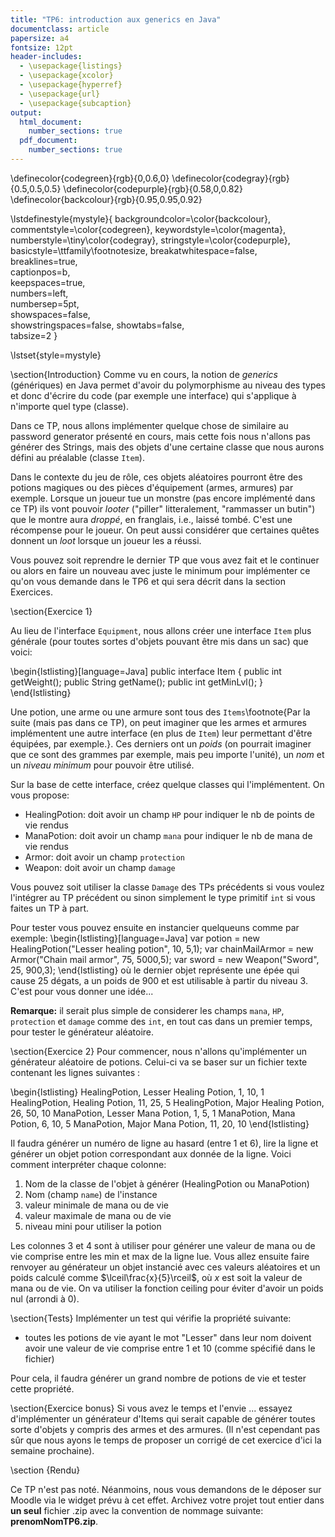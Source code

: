 ```yaml
---
title: "TP6: introduction aux generics en Java"
documentclass: article
papersize: a4
fontsize: 12pt
header-includes:
  - \usepackage{listings}
  - \usepackage{xcolor}
  - \usepackage{hyperref}
  - \usepackage{url}
  - \usepackage{subcaption}
output:
  html_document:
    number_sections: true
  pdf_document:
    number_sections: true
---
```



\definecolor{codegreen}{rgb}{0,0.6,0}
\definecolor{codegray}{rgb}{0.5,0.5,0.5}
\definecolor{codepurple}{rgb}{0.58,0,0.82}
\definecolor{backcolour}{rgb}{0.95,0.95,0.92}

\lstdefinestyle{mystyle}{
    backgroundcolor=\color{backcolour},   
    commentstyle=\color{codegreen},
    keywordstyle=\color{magenta},
    numberstyle=\tiny\color{codegray},
    stringstyle=\color{codepurple},
    basicstyle=\ttfamily\footnotesize,
    breakatwhitespace=false,         
    breaklines=true,                 
    captionpos=b,                    
    keepspaces=true,                 
    numbers=left,                    
    numbersep=5pt,                  
    showspaces=false,                
    showstringspaces=false,
    showtabs=false,                  
    tabsize=2
}

\lstset{style=mystyle}



\section{Introduction}
Comme vu en cours, la notion de *generics* (génériques) en Java permet d'avoir du polymorphisme au niveau des types et donc d'écrire du code (par exemple une interface) qui s'applique à n'importe quel type (classe). 

Dans ce TP, nous allons implémenter quelque chose de similaire au password generator présenté en cours, mais cette fois nous n'allons pas générer des Strings, mais des objets d'une certaine classe que nous aurons défini au préalable (classe `Item`). 

Dans le contexte du jeu de rôle, ces objets aléatoires pourront être des potions magiques ou des pièces d'équipement (armes, armures) par exemple. Lorsque un joueur tue un monstre (pas encore implémenté dans ce TP) ils vont pouvoir *looter* ("piller" litteralement, "rammasser un butin") que le montre aura *droppé*, en franglais, i.e., laissé tombé. C'est une récompense pour le joueur. On peut aussi considérer que certaines quêtes donnent un *loot* lorsque un joueur les a réussi.


Vous pouvez soit reprendre le dernier TP que vous avez fait et le continuer ou alors en faire un nouveau avec juste le minimum pour implémenter ce qu'on vous demande dans le TP6 et qui sera décrit dans la section Exercices.





\section{Exercice 1}

Au lieu de l'interface ``Equipment``, nous allons créer une interface ``Item`` plus générale (pour toutes sortes d'objets pouvant être mis dans un sac)  que voici:

\begin{lstlisting}[language=Java]
public interface Item {
    public int getWeight();
    public String getName();
    public int getMinLvl();
}
\end{lstlisting}

Une potion, une arme ou une armure sont tous des ``Items``\footnote{Par la suite (mais pas dans ce TP), on peut imaginer que les armes et armures implémentent une autre interface (en plus de ``Item``) leur permettant d'être équipées, par exemple.}. Ces derniers ont un *poids* (on pourrait imaginer que ce sont des grammes par exemple, mais peu importe l'unité), un *nom* et un *niveau minimum* pour pouvoir être utilisé. 

Sur la base de cette interface, créez quelque classes qui l'implémentent. On vous propose:

- HealingPotion: doit avoir un champ ``HP`` pour indiquer le nb de points de vie rendus
- ManaPotion: doit avoir un champ ``mana`` pour indiquer le nb de mana de vie rendus
- Armor: doit avoir un champ ``protection`` 
- Weapon: doit avoir un champ ``damage`` 

Vous pouvez soit utiliser la classe ``Damage`` des TPs précédents si vous voulez l'intégrer au TP précédent ou sinon simplement le type primitif ``int`` si vous faites un TP à part.

Pour tester vous pouvez ensuite en instancier quelqueuns comme par exemple: 
\begin{lstlisting}[language=Java]
var potion = new HealingPotion("Lesser healing potion", 10, 5,1);
var chainMailArmor = new Armor("Chain mail armor", 75, 5000,5);
var sword = new Weapon("Sword", 25, 900,3);
\end{lstlisting}
où le dernier objet représente une épée qui cause 25 dégats, a un poids de 900 et est utilisable à partir du niveau 3. C'est pour vous donner une idée...

**Remarque:** il serait plus simple de considerer les champs ``mana``, ``HP``, ``protection`` et ``damage`` comme des ``int``, en tout cas dans un premier temps, pour tester le générateur aléatoire.


\section{Exercice 2}
Pour commencer, nous n'allons qu'implémenter un générateur aléatoire de potions. Celui-ci va se baser sur un fichier texte contenant les lignes suivantes :

\begin{lstlisting}
HealingPotion, Lesser Healing Potion, 1, 10, 1
HealingPotion, Healing Potion, 11, 25, 5
HealingPotion, Major Healing Potion, 26, 50, 10
ManaPotion, Lesser Mana Potion, 1, 5, 1
ManaPotion, Mana Potion, 6, 10, 5
ManaPotion, Major Mana Potion, 11, 20, 10
\end{lstlisting}

Il faudra générer un numéro de ligne au hasard (entre 1 et 6), lire la ligne et générer un objet potion correspondant aux donnée de la ligne. Voici comment interpréter chaque colonne:

1. Nom de la classe de l'objet à générer (HealingPotion ou ManaPotion)
2. Nom (champ ``name``) de l'instance
3. valeur minimale de mana ou de vie
4. valeur maximale de mana ou de vie
5. niveau mini pour utiliser la potion

Les colonnes 3 et 4 sont à utiliser pour générer une valeur de mana ou de vie comprise entre les min et max de la ligne lue. Vous allez ensuite faire renvoyer au générateur un objet instancié avec ces valeurs aléatoires et un poids calculé comme $\lceil\frac{x}{5}\rceil$, où $x$ est soit la valeur de mana ou de vie. On va utiliser la fonction ceiling pour éviter d'avoir un poids nul (arrondi à 0).

\section{Tests}
Implémenter un test qui vérifie la propriété suivante:

- toutes les potions de vie ayant le mot "Lesser" dans leur nom doivent avoir une valeur de vie comprise entre 1 et 10 (comme spécifié dans le fichier)

Pour cela, il faudra générer un grand nombre de potions de vie et tester cette propriété.


\section{Exercice bonus}
Si vous avez le temps et l'envie ... essayez d'implémenter un générateur d'Items qui serait capable de générer toutes sorte d'objets y compris des armes et des armures. (Il n'est cependant pas sûr que nous ayons le temps de proposer un corrigé de cet exercice d'ici la semaine prochaine).

\section {Rendu}

Ce TP n'est pas noté. Néanmoins, nous vous demandons de le déposer sur Moodle via le widget prévu à cet effet. Archivez votre projet tout entier dans **un seul** fichier .zip avec la convention de nommage suivante: **prenomNomTP6.zip**.